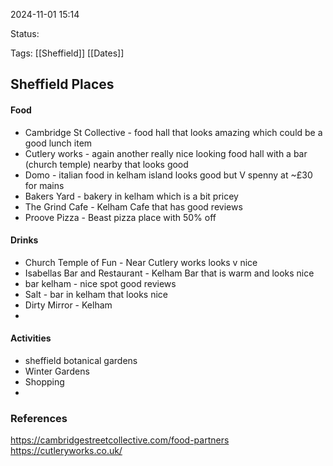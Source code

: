 
2024-11-01 15:14

Status:

Tags: [[Sheffield]] [[Dates]] 

## Sheffield Places

#### Food
- Cambridge St Collective - food hall that looks amazing which could be a good lunch item
- Cutlery works - again another really nice looking food hall with a bar (church temple) nearby that looks good 
- Domo - italian food in kelham island looks good but V spenny at ~£30 for mains
- Bakers Yard - bakery in kelham which is a bit pricey
- The Grind Cafe - Kelham Cafe that has good reviews 
- Proove Pizza - Beast pizza place with 50% off 
#### Drinks
- Church Temple of Fun - Near Cutlery works looks v nice 
- Isabellas Bar and Restaurant - Kelham Bar that is warm and looks nice
- bar kelham - nice spot good reviews 
- Salt - bar in kelham that looks nice
- Dirty Mirror - Kelham
- 
#### Activities
- sheffield botanical gardens
- Winter Gardens
- Shopping 
- 





### References

https://cambridgestreetcollective.com/food-partners
https://cutleryworks.co.uk/